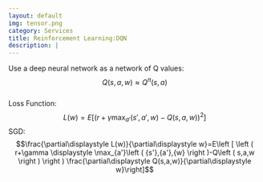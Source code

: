 ```yaml
---
layout: default
img: tensor.png
category: Services
title: Reinforcement Learning:DQN
description: |
---
```

Use a deep neural network as a network of Q values:<br>$$Q\left ( s,a,w \right )\approx Q^{\pi}\left ( s,a \right )$$
<br>Loss Function:<br>$$L\left ( w \right )=E\left [ \left ( r+\gamma \displaystyle \max_{a'}\left ( {s'},{a'},{w} \right )-Q\left ( s,a,w \right )  \right ) ^2\right ]$$
<be>SGD:$$\frac{\partial\displaystyle L(w)}{\partial\displaystyle w}=E\left [ \left ( r+\gamma \displaystyle \max_{a'}\left ( {s'},{a'},{w} \right )-Q\left ( s,a,w \right ) \right ) \frac{\partial\displaystyle Q(s,a,w)}{\partial\displaystyle w}\right]$$
